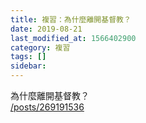 ```yaml
---
title: 複習：為什麼離開基督教？
date: 2019-08-21
last_modified_at: 1566402900
category: 複習
tags: []
sidebar: 
---
```


<p>為什麼離開基督教？<br/>
<a href="/posts/269191536" target="_blank">/posts/269191536</a></p>
<p> </p>
